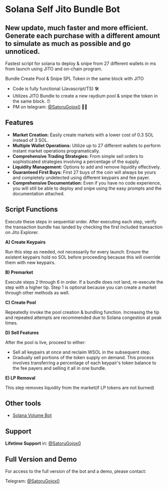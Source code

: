 # Solana Self Jito Bundle Bot

## New update, much faster and more efficient. Generate each purchase with a different amount to simulate as much as possible and go unnoticed.

Fastest script for solana to deploy & snipe from 27 different wallets in ms from launch using JITO and on-chain program. 

Bundle Create Pool & Snipe SPL Token in the same block with JITO

* Code is fully functional (Javascript/TS) 🛠️
* Utilizes JITO Bundle to create a new raydium pool & snipe the token in the same block. ⏰
* PM on telegram: [@SatoruGojox0](https://t.me/SatoruGojox0) 🧑‍💻

## Features

* **Market Creation:** Easily create markets with a lower cost of 0.3 SOL instead of 3 SOL.
* **Multiple Wallet Operations:** Utilize up to 27 different wallets to perform instant market operations programatically.
* **Comprehensive Trading Strategies:** From simple sell orders to sophisticated strategies involving a percentage of the supply.
* **Liquidity Management:** Options to add and remove liquidity effectively.
* **Guaranteed First Buys:** First 27 buys of the coin will always be yours and completely undetected using different keypairs and fee payer.
* **Comprehensive Documentation:** Even if you have no code experience, you will still be able to deploy and snipe using the easy prompts and the documentation attached.

## Script Functions

Execute these steps in sequential order. After executing each step, verify the transaction bundle has landed by checking the first included transaction on Jito Explorer.

**A) Create Keypairs**

Run this step as needed, not necessarily for every launch. Ensure the existent keypairs hold no SOL before proceeding because this will override them with new keypairs.

**B) Premarket**

Execute steps 2 through 6 in order. If a bundle does not land, re-execute the step with a higher tip. Step 1 is optional because you can create a market through other methods as well.

**C) Create Pool**

Repeatedly invoke the pool creation & bundling function. Increasing the tip and repeated attempts are recommended due to Solana congestion at peak times.

**D) Sell Features**

After the pool is live, proceed to either:

* Sell all keypairs at once and reclaim WSOL in the subsequent step.
* Gradually sell portions of the token supply on demand. This process involves transferring a percentage of each keypair's token balance to the fee payers and selling it all in one bundle.

**E) LP Removal**

This step removes liquidity from the market(if LP tokens are not burned)

## Other tools

* [Solana Volume Bot](https://github.com/valerianonocilla/Volume-Bot-Solana/)


## Support

**Lifetime Support** in: [@SatoruGojox0](https://t.me/SatoruGojox0)


## Full Version and Demo

For access to the full version of the bot and a demo, please contact:

Telegram: [@SatoruGojox0](https://t.me/SatoruGojox0)
